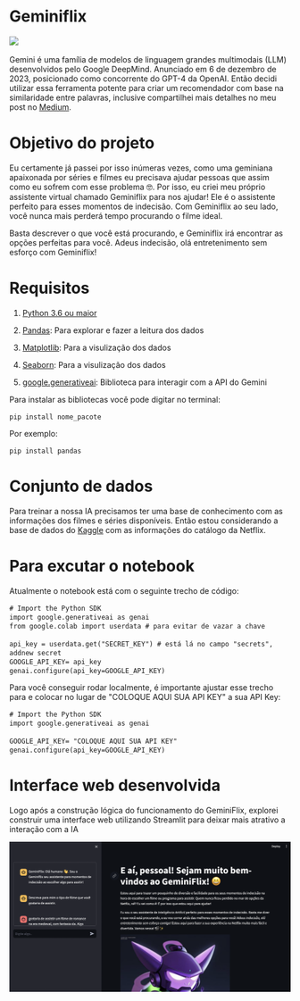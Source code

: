 # Geminiflix
![](https://miro.medium.com/v2/resize:fit:1400/format:webp/1*WqK9zocvpZNIHPQmHtLNhg.png)

Gemini é uma família de modelos de linguagem grandes multimodais (LLM) desenvolvidos pelo Google DeepMind. Anunciado em 6 de dezembro de 2023, posicionado como concorrente do GPT-4 da OpenAI. Então decidi utilizar essa ferramenta potente para criar um recomendador com base na similaridade entre palavras, inclusive compartilhei mais detalhes no meu post no [Medium](https://medium.com/@lauradamaceno/geminiflix-utilizando-gemini-para-recomendar-filmes-e-séries-da-netflix-ccf079b014ca).

# Objetivo do projeto

Eu certamente já passei por isso inúmeras vezes, como uma geminiana apaixonada por séries e filmes eu precisava ajudar pessoas que assim como eu sofrem com esse problema 🤓.
Por isso, eu criei meu próprio assistente virtual chamado Geminiflix para nos ajudar! Ele é o assistente perfeito para esses momentos de indecisão. Com Geminiflix ao seu lado, você nunca mais perderá tempo procurando o filme ideal.

Basta descrever o que você está procurando, e Geminiflix irá encontrar as opções perfeitas para você. Adeus indecisão, olá entretenimento sem esforço com Geminiflix!


# Requisitos
1. [Python 3.6 ou maior](https://www.python.org/downloads/)

2. [Pandas](https://pandas.pydata.org/docs/): Para explorar e fazer a leitura dos dados

3. [Matplotlib](https://matplotlib.org/): Para a visulização dos dados

4. [Seaborn](http://seaborn.pydata.org): Para a visulização dos dados

5. [google.generativeai](https://scikit-learn.org/stable/): Biblioteca para interagir com a API do Gemini


Para instalar as bibliotecas você pode digitar no terminal:
```
pip install nome_pacote
```
Por exemplo:

```
pip install pandas
```

# Conjunto de dados
Para treinar a nossa IA precisamos ter uma base de conhecimento com as informações dos filmes e séries disponíveis. Então estou considerando a base de dados do [Kaggle](https://www.kaggle.com/datasets/shivamb/netflix-shows) com as informações do catálogo da Netflix.

# Para excutar o notebook
Atualmente o notebook está com o seguinte trecho de código:

```
# Import the Python SDK
import google.generativeai as genai
from google.colab import userdata # para evitar de vazar a chave

api_key = userdata.get("SECRET_KEY") # está lá no campo "secrets", addnew secret
GOOGLE_API_KEY= api_key
genai.configure(api_key=GOOGLE_API_KEY)

```
Para você conseguir rodar localmente, é importante ajustar esse trecho para e colocar no lugar de "COLOQUE AQUI SUA API KEY" a sua API Key:

```
# Import the Python SDK
import google.generativeai as genai

GOOGLE_API_KEY= "COLOQUE AQUI SUA API KEY"
genai.configure(api_key=GOOGLE_API_KEY)

```

# Interface web desenvolvida
Logo após a construção lógica do funcionamento do GeminiFlix, explorei construir uma interface web utilizando Streamlit para deixar mais atrativo a interação com a IA

![](https://github.com/lauraDamacenoAlmeida/geminiflix/blob/main/images/Interface%20web.png)

